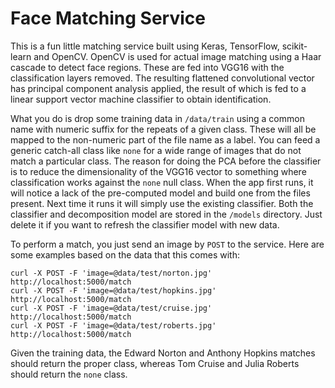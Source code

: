 # Face Matching Service

This is a fun little matching service built using Keras, 
TensorFlow, scikit-learn and OpenCV.  OpenCV is used for 
actual image matching using a Haar cascade to detect 
face regions.  These are fed into VGG16 with the 
classification layers removed.  The resulting flattened 
convolutional vector has principal component analysis
applied, the result of which is fed to a linear support
vector machine classifier to obtain identification.

What you do is drop some training data in `/data/train` 
using a common name with numeric suffix for the repeats 
of a given class.  These will all be mapped to the 
non-numeric part of the file name as a label.  You can feed
a generic catch-all class like `none` for a wide range of
images that do not match a particular class.  The reason for
doing the PCA before the classifier is to reduce the
dimensionality of the VGG16 vector to something where 
classification works against the `none` null class. When 
the app first runs, it will notice a lack of the pre-computed
model and build one from the files present.  Next time it 
runs it will simply use the existing classifier.  Both the
classifier and decomposition model are stored in the `/models` 
directory.  Just delete it if you want to refresh the 
classifier model with new data.

To perform a match, you just send an image by `POST` to
the service.  Here are some examples based on the data that
this comes with:

```
curl -X POST -F 'image=@data/test/norton.jpg' http://localhost:5000/match
curl -X POST -F 'image=@data/test/hopkins.jpg' http://localhost:5000/match
curl -X POST -F 'image=@data/test/cruise.jpg' http://localhost:5000/match
curl -X POST -F 'image=@data/test/roberts.jpg' http://localhost:5000/match
```

Given the training data, the Edward Norton and Anthony Hopkins matches
should return the proper class, whereas Tom Cruise and Julia Roberts
should return the `none` class.



